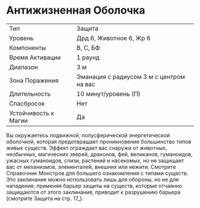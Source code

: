 
# Антижизненная Оболочка

| | |
|---|---|
|Тип|Защита|
|Уровень| Дрд 6, Животное 6, Жр 6|
|Компоненты| В, С, БФ|
|Время Активации| 1 раунд|
|Диапазон| 3 м|
|Зона Поражения| Эманация с радиусом 3 м с центром на вас|
|Длительность| 10 минут/уровень (П)|
|Спасбросок| Нет|
|Устойчивость к Магии| Да|

Вы окружаетесь подвижной, полусферической энергетической оболочкой,
которая предотвращает проникновение
большинство типов живых существ.
Эффект ограждает вас снаружи от животных, необычных, магических зверей,
драконов, фей, великанов, гуманоидов,
ужасных гуманоидов, слизи, растений и
насекомых, но не защищает вас от механизмов, элементалей, внешних или нежити. Смотрите Справочник Монстров
для большего ознакомления с типами
существ.
Это заклинание можно использовать
лишь для обороны, но не для нападения; применяя барьер защиты на существ, которые отчаянно защищаются
от этого заклинания, приводит к разрушению барьера (смотрите Защита на
стр. 17_).